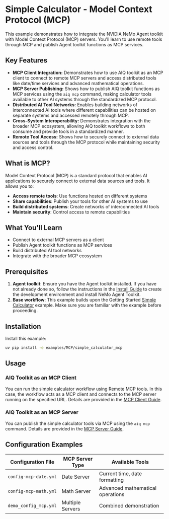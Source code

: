 <!--
SPDX-FileCopyrightText: Copyright (c) 2025, NVIDIA CORPORATION & AFFILIATES. All rights reserved.
SPDX-License-Identifier: Apache-2.0

Licensed under the Apache License, Version 2.0 (the "License");
you may not use this file except in compliance with the License.
You may obtain a copy of the License at

http://www.apache.org/licenses/LICENSE-2.0

Unless required by applicable law or agreed to in writing, software
distributed under the License is distributed on an "AS IS" BASIS,
WITHOUT WARRANTIES OR CONDITIONS OF ANY KIND, either express or implied.
See the License for the specific language governing permissions and
limitations under the License.
-->

# Simple Calculator - Model Context Protocol (MCP)

This example demonstrates how to integrate the NVIDIA NeMo Agent toolkit with Model Context Protocol (MCP) servers. You'll learn to use remote tools through MCP and publish Agent toolkit functions as MCP services.

## Key Features

- **MCP Client Integration:** Demonstrates how to use AIQ toolkit as an MCP client to connect to remote MCP servers and access distributed tools like date/time services and advanced mathematical operations.
- **MCP Server Publishing:** Shows how to publish AIQ toolkit functions as MCP services using the `aiq mcp` command, making calculator tools available to other AI systems through the standardized MCP protocol.
- **Distributed AI Tool Networks:** Enables building networks of interconnected AI tools where different capabilities can be hosted on separate systems and accessed remotely through MCP.
- **Cross-System Interoperability:** Demonstrates integration with the broader MCP ecosystem, allowing AIQ toolkit workflows to both consume and provide tools in a standardized manner.
- **Remote Tool Access:** Shows how to securely connect to external data sources and tools through the MCP protocol while maintaining security and access control.

## What is MCP?

Model Context Protocol (MCP) is a standard protocol that enables AI applications to securely connect to external data sources and tools. It allows you to:

- **Access remote tools**: Use functions hosted on different systems
- **Share capabilities**: Publish your tools for other AI systems to use
- **Build distributed systems**: Create networks of interconnected AI tools
- **Maintain security**: Control access to remote capabilities

## What You'll Learn

- Connect to external MCP servers as a client
- Publish Agent toolkit functions as MCP services
- Build distributed AI tool networks
- Integrate with the broader MCP ecosystem

## Prerequisites

1. **Agent toolkit**: Ensure you have the Agent toolkit installed. If you have not already done so, follow the instructions in the [Install Guide](../../../docs/source/quick-start/installing.md#install-from-source) to create the development environment and install NeMo Agent Toolkit.
2. **Base workflow**: This example builds upon the Getting Started [Simple Calculator](../../getting_started/simple_calculator/) example. Make sure you are familiar with the example before proceeding.

## Installation

Install this example:

```bash
uv pip install -e examples/MCP/simple_calculator_mcp
```

## Usage

### AIQ Toolkit as an MCP Client
You can run the simple calculator workflow using Remote MCP tools. In this case, the workflow acts as a MCP client and connects to the MCP server running on the specified URL. Details are provided in the [MCP Client Guide](../../../docs/source/workflows/mcp/mcp-client.md).

### AIQ Toolkit as an MCP Server
You can publish the simple calculator tools via MCP using the `aiq mcp` command. Details are provided in the [MCP Server Guide](../../../docs/source/workflows/mcp/mcp-server.md).

## Configuration Examples

| Configuration File | MCP Server Type | Available Tools |
|-------------------|-----------------|-----------------|
| `config-mcp-date.yml` | Date Server | Current time, date formatting |
| `config-mcp-math.yml` | Math Server | Advanced mathematical operations |
| `demo_config_mcp.yml` | Multiple Servers | Combined demonstration |
